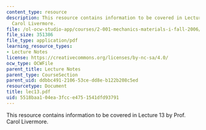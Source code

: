 ```yaml
---
content_type: resource
description: This resource contains information to be covered in Lecture 13 by Prof.
  Carol Livermore.
file: /ol-ocw-studio-app/courses/2-001-mechanics-materials-i-fall-2006/5518baa104ea3fcce4751541dfd93791_lec13.pdf
file_size: 351386
file_type: application/pdf
learning_resource_types:
- Lecture Notes
license: https://creativecommons.org/licenses/by-nc-sa/4.0/
ocw_type: OCWFile
parent_title: Lecture Notes
parent_type: CourseSection
parent_uid: ddbbc491-2106-53ce-dd8e-b122b208c5ed
resourcetype: Document
title: lec13.pdf
uid: 5518baa1-04ea-3fcc-e475-1541dfd93791
---
```

This resource contains information to be covered in Lecture 13 by Prof. Carol Livermore.